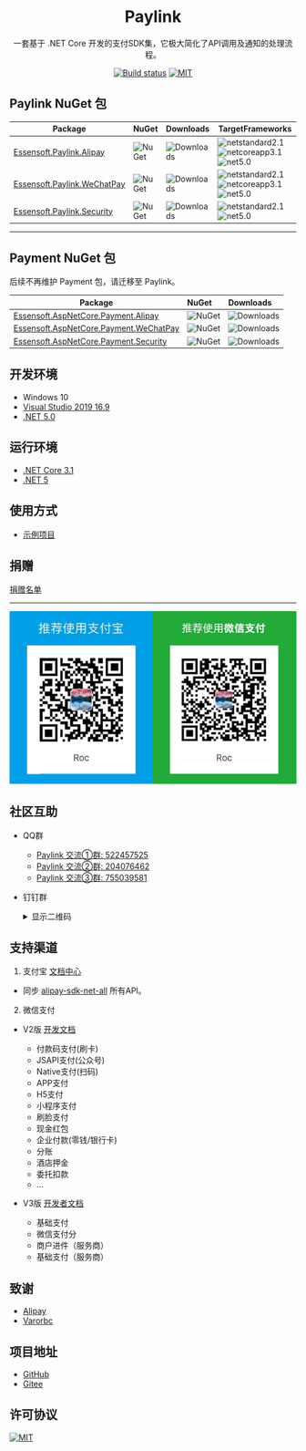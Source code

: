 <h1 align="center">Paylink</h1>

<div align="center">

一套基于 .NET Core 开发的支付SDK集，它极大简化了API调用及通知的处理流程。

[![Build status](https://img.shields.io/github/workflow/status/essensoft/paylink/.NET/dev.svg?style=flat-square)](https://github.com/essensoft/paylink/actions?query=branch%3Adev)
[![MIT](https://img.shields.io/badge/License-MIT-blue.svg?style=flat-square)](LICENSE.md)

</div>

## Paylink NuGet 包

Package  | NuGet | Downloads | TargetFrameworks
-------- | :---- | :-------- | ---------------
[Essensoft.Paylink.Alipay][nuget.url.alipay] | ![NuGet][nuget.v.alipay] | ![Downloads][nuget.dt.alipay] | ![netstandard2.1][standard21Y] ![netcoreapp3.1][core31Y] ![net5.0][net50Y]
[Essensoft.Paylink.WeChatPay][nuget.url.wechatpay] | ![NuGet][nuget.v.wechatpay] | ![Downloads][nuget.dt.wechatpay] | ![netstandard2.1][standard21Y] ![netcoreapp3.1][core31Y] ![net5.0][net50Y]
[Essensoft.Paylink.Security][nuget.url.security] | ![NuGet][nuget.v.security] | ![Downloads][nuget.dt.security] | ![netstandard2.1][standard21Y] ![net5.0][net50Y]

[nuget.url.alipay]: https://www.nuget.org/packages/Essensoft.Paylink.Alipay
[nuget.v.alipay]: https://img.shields.io/nuget/v/Essensoft.Paylink.Alipay.svg?style=flat-square
[nuget.dt.alipay]: https://img.shields.io/nuget/dt/Essensoft.Paylink.Alipay.svg?style=flat-square
[nuget.url.wechatpay]: https://www.nuget.org/packages/Essensoft.Paylink.WeChatPay
[nuget.v.wechatpay]: https://img.shields.io/nuget/v/Essensoft.Paylink.WeChatPay.svg?style=flat-square
[nuget.dt.wechatpay]: https://img.shields.io/nuget/dt/Essensoft.Paylink.WeChatPay.svg?style=flat-square
[nuget.url.security]: https://www.nuget.org/packages/Essensoft.Paylink.Security
[nuget.v.security]: https://img.shields.io/nuget/v/Essensoft.Paylink.Security.svg?style=flat-square
[nuget.dt.security]: https://img.shields.io/nuget/dt/Essensoft.Paylink.Security.svg?style=flat-square
[standard21Y]: https://img.shields.io/badge/standard2.1-Y-brightgreen.svg?style=flat-square
[core31Y]: https://img.shields.io/badge/netcoreapp3.1-Y-brightgreen.svg?style=flat-square
[net50Y]: https://img.shields.io/badge/net5.0-Y-brightgreen.svg?style=flat-square

---

## Payment NuGet 包

后续不再维护 Payment 包，请迁移至 Paylink。
 
Package  | NuGet | Downloads
-------- | :---- | :-------- 
[Essensoft.AspNetCore.Payment.Alipay][nuget.url.pay.alipay] | ![NuGet][nuget.v.pay.alipay] | ![Downloads][nuget.dt.pay.alipay]
[Essensoft.AspNetCore.Payment.WeChatPay][nuget.url.pay.wechatpay] | ![NuGet][nuget.v.pay.wechatpay] | ![Downloads][nuget.dt.pay.wechatpay]
[Essensoft.AspNetCore.Payment.Security][nuget.url.pay.security] | ![NuGet][nuget.v.pay.security] | ![Downloads][nuget.dt.pay.security]

[nuget.url.pay.alipay]: https://www.nuget.org/packages/Essensoft.AspNetCore.Payment.Alipay
[nuget.v.pay.alipay]: https://img.shields.io/nuget/v/Essensoft.AspNetCore.Payment.Alipay.svg?style=flat-square
[nuget.dt.pay.alipay]: https://img.shields.io/nuget/dt/Essensoft.AspNetCore.Payment.Alipay.svg?style=flat-square
[nuget.url.pay.wechatpay]: https://www.nuget.org/packages/Essensoft.AspNetCore.Payment.WeChatPay
[nuget.v.pay.wechatpay]: https://img.shields.io/nuget/v/Essensoft.AspNetCore.Payment.WeChatPay.svg?style=flat-square
[nuget.dt.pay.wechatpay]: https://img.shields.io/nuget/dt/Essensoft.AspNetCore.Payment.WeChatPay.svg?style=flat-square
[nuget.url.pay.security]: https://www.nuget.org/packages/Essensoft.AspNetCore.Payment.Security
[nuget.v.pay.security]: https://img.shields.io/nuget/v/Essensoft.AspNetCore.Payment.Security.svg?style=flat-square
[nuget.dt.pay.security]: https://img.shields.io/nuget/dt/Essensoft.AspNetCore.Payment.Security.svg?style=flat-square

## 开发环境

* Windows 10
* [Visual Studio 2019 16.9](https://visualstudio.microsoft.com)
* [.NET 5.0](https://dotnet.microsoft.com/download/dotnet/5.0)

## 运行环境

- [.NET Core 3.1](https://dotnet.microsoft.com/download/dotnet/3.1)
- [.NET 5](https://dotnet.microsoft.com/download/dotnet/5.0)

## 使用方式

* [示例项目](samples/WebApplicationSample)

## 捐赠

[捐赠名单](FUNDING.md)

---

![Pay](qrcode-pay.png)

## 社区互助

* QQ群
    - [Paylink 交流①群: 522457525](https://shang.qq.com/wpa/qunwpa?idkey=aac56c8f02f54893267d3ac90787c1794a7687f3c31a923812a36b67c4ee6271)
    - [Paylink 交流②群: 204076462](https://shang.qq.com/wpa/qunwpa?idkey=a77c990f2a8fca61f7eaf87ad34eae1a4ac4ebb98968a2602514dfba0c23c108)
    - [Paylink 交流③群: 755039581](https://shang.qq.com/wpa/qunwpa?idkey=ef1dcf99efe9fe2cbb596ec743daa748f9296c1206bd19c64090ffe35a5e0ff9)

* 钉钉群
    <details>
        <summary>显示二维码</summary>
        <img src="https://cdn.jsdelivr.net/gh/essensoft/paylink@main/qrcode-dingtalk.png" width="300">
    </details>

## 支持渠道

1. 支付宝 [文档中心](https://openhome.alipay.com/docCenter/docCenter.htm)

* 同步 [alipay-sdk-net-all](https://github.com/alipay/alipay-sdk-net-all) 所有API。

2. 微信支付

* V2版 [开发文档](https://pay.weixin.qq.com/wiki/doc/api/index.html)
    - 付款码支付(刷卡)
    - JSAPI支付(公众号)
    - Native支付(扫码)
    - APP支付
    - H5支付
    - 小程序支付
    - 刷脸支付
    - 现金红包
    - 企业付款(零钱/银行卡)
    - 分账
    - 酒店押金
    - 委托扣款
    - ...

* V3版 [开发者文档](https://pay.weixin.qq.com/wiki/doc/apiv3/index.shtml)
    - 基础支付
    - 微信支付分
    - 商户进件（服务商）
    - 基础支付（服务商）

## 致谢

- [Alipay](https://github.com/alipay)
- [Varorbc](https://github.com/Varorbc)

## 项目地址

- [GitHub](https://github.com/essensoft/paylink)
- [Gitee](https://gitee.com/essensoft/paylink)

## 许可协议

[![MIT](https://img.shields.io/badge/License-MIT-blue?style=flat-square)](LICENSE.md)
